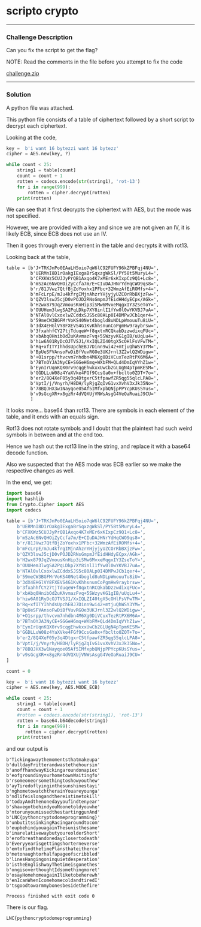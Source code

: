 # scripto crypto

---

### Challenge Description

Can you fix the script to get the flag?

NOTE: Read the comments in the file before you attempt to fix the code

[challenge.zip](https://github.com/caprinux/LagNCrash/files/6134249/challenge.zip)

---

### Solution

A python file was attached. 

This python file consists of a table of ciphertext followed by a short script to decrypt each ciphertext.

Looking at the code, 

```py
key =  b'i want 16 bytezzi want 16 bytezz'
cipher = AES.new(key, ?)

while count < 25:
	string1 = table[count]
	count = count + 1
	rotten = codecs.encode(str(string1), 'rot-13')
	for i in range(999):
		rotten = cipher.decrypt(rotten)
	print(rotten)

```

We can see that it first decrypts the ciphertext with AES, but the mode was not specified.

However, we are provided with a key and since we are not given an IV, it is likely ECB, since ECB does not use an IV.

Then it goes through every element in the table and decrypts it with rot13.

Looking back at the table,

```
table = [b'J+TRKJnPo0EAaLH5oio7qW6lC92FUFY96kZPBFqj4NU=',
         b'UERMnI8D1rOakgIExgaBrSqxzgWkSl/PY58t5MuryL4=',
         b'CFXKWz5CUJJyPrQB1Axqo4K7xMEr6xKIxpCz9Q1+Lc8=',
         b'mSzAc6NvQHOiZyCcfa7m/E+CIuDAJHNrYdHqCWO9qs8=',
         b'r/81JVwz7QtfBjZoYoxhx1PFbc+32WmzAfEiROMfs+4=',
         b'mFcLrpE/mJu4kfrgIMjnAhzrYHjyjyUZCOrRbBXjzFw=',
         b'QZV3lswJ5cjD0vPOJD2RNsGmpmJfEidHHdyECpx/AGk=',
         b'H2wx879JqZVmousKnHip3iSMw6MvxeMqgxIY3ZseToY=',
         b'OUUHem3lwgSA2PqLDkp7XY8inlI1fYw0l0wYKVBJ7uA=',
         b'NTAl0vlCxoxlwZCddxSJS5c80ALp0I4DMPwJCb1qer4=',
         b'59meCW3BGFMrVoKS40Net4bogld8uNDLpWmouuTu8iU=',
         b'3dX4EHGlVY8FXEVS4G1KvKhhsnunCoPgmHw9raybrsw=',
         b'3fxahhfCY27tjTduqeW+f8qxtnRCQkabDzzwdixqFUc=',
         b'xbAbq0HnibOd2uKAvmazFvq+5SWzyvKG1gIB/uUqLu4=',
         b'hiw6A01RyDcOJTVSJ1/XxIQLZI40tgX5cOHlFsVFwTM=',
         b'Rq+xfITYIhhdsUpchEBJ7Dinn9wi42+mtjuQhWSY3YM=',
         b'BpUeSFVAnsoFwDiBfVuvRGOe3UKJrnl3Z2wlQ2WDigw=',
         b'+O1srpp/thvcvm7nhdbn4M6Xg0DiVCuxTezRtPX6M6A=',
         b'7BTnOYJA3NyCE+SGGeH6mq+WXbFM+QLd4DmIqVYhZ1w=',
         b'EynIrUqnKQX0rv9cqgEhwkxxUwCb2GLUgN4pTpmKESM=',
         b'GGDLLuW08z4YaXVke4FGf9CcsGa0x+fbclto0ZOT+7o=',
         b'er2/8Q4XeF05y3q4DtgxrC5tfpawfZR5qg55qlcLPA8=',
         b'VptI/j/Vnyrh/H8DH/lyRjgZqIvG1vxXvhV3xJk35No=',
         b'78BQJHX3w1Nayqoe05Af5IMfxpbQNjpPPYcpKUsSYus=',
         b'v9sGcgXR+x8gzRr4dVQXUjVNWsAsgG4VeOaRuaiJ9CU='
         ]
```

It looks more... base64 than rot13. There are symbols in each element of the table, and it ends with an equals sign.

Rot13 does not rotate symbols and I doubt that the plaintext had such weird symbols in between and at the end too.

Hence we hash out the rot13 line in the string, and replace it with a base64 decode function.

Also we suspected that the AES mode was ECB earlier so we make the respective changes as well.

In the end, we get:

```py
import base64
import hashlib
from Crypto.Cipher import AES
import codecs

table = [b'J+TRKJnPo0EAaLH5oio7qW6lC92FUFY96kZPBFqj4NU=',
	b'UERMnI8D1rOakgIExgaBrSqxzgWkSl/PY58t5MuryL4=',
	b'CFXKWz5CUJJyPrQB1Axqo4K7xMEr6xKIxpCz9Q1+Lc8=',
	b'mSzAc6NvQHOiZyCcfa7m/E+CIuDAJHNrYdHqCWO9qs8=',
	b'r/81JVwz7QtfBjZoYoxhx1PFbc+32WmzAfEiROMfs+4=',
	b'mFcLrpE/mJu4kfrgIMjnAhzrYHjyjyUZCOrRbBXjzFw=',
	b'QZV3lswJ5cjD0vPOJD2RNsGmpmJfEidHHdyECpx/AGk=',
	b'H2wx879JqZVmousKnHip3iSMw6MvxeMqgxIY3ZseToY=',
	b'OUUHem3lwgSA2PqLDkp7XY8inlI1fYw0l0wYKVBJ7uA=',
	b'NTAl0vlCxoxlwZCddxSJS5c80ALp0I4DMPwJCb1qer4=',
	b'59meCW3BGFMrVoKS40Net4bogld8uNDLpWmouuTu8iU=',
	b'3dX4EHGlVY8FXEVS4G1KvKhhsnunCoPgmHw9raybrsw=',
	b'3fxahhfCY27tjTduqeW+f8qxtnRCQkabDzzwdixqFUc=',
	b'xbAbq0HnibOd2uKAvmazFvq+5SWzyvKG1gIB/uUqLu4=',
	b'hiw6A01RyDcOJTVSJ1/XxIQLZI40tgX5cOHlFsVFwTM=',
	b'Rq+xfITYIhhdsUpchEBJ7Dinn9wi42+mtjuQhWSY3YM=',
	b'BpUeSFVAnsoFwDiBfVuvRGOe3UKJrnl3Z2wlQ2WDigw=',
	b'+O1srpp/thvcvm7nhdbn4M6Xg0DiVCuxTezRtPX6M6A=',
	b'7BTnOYJA3NyCE+SGGeH6mq+WXbFM+QLd4DmIqVYhZ1w=',
	b'EynIrUqnKQX0rv9cqgEhwkxxUwCb2GLUgN4pTpmKESM=',
	b'GGDLLuW08z4YaXVke4FGf9CcsGa0x+fbclto0ZOT+7o=',
	b'er2/8Q4XeF05y3q4DtgxrC5tfpawfZR5qg55qlcLPA8=',
	b'VptI/j/Vnyrh/H8DH/lyRjgZqIvG1vxXvhV3xJk35No=',
	b'78BQJHX3w1Nayqoe05Af5IMfxpbQNjpPPYcpKUsSYus=',
	b'v9sGcgXR+x8gzRr4dVQXUjVNWsAsgG4VeOaRuaiJ9CU='
]

count = 0

key =  b'i want 16 bytezzi want 16 bytezz'
cipher = AES.new(key, AES.MODE_ECB)

while count < 25:
    string1 = table[count]
    count = count + 1
    #rotten = codecs.encode(str(string1), 'rot-13')
    rotten = base64.b64decode(string1)
    for i in range(999):
       rotten = cipher.decrypt(rotten)
    print(rotten)
```

and our output is

```
b'Tickingawaythemomentsthatmakeupa'
b'dulldayFritterandwastethehoursin'
b'anoffhandwayKickingaroundonapiec'
b'eofgroundinyourhometownWaitingfo'
b'rsomeoneorsomethingtoshowyouthew'
b'ayTiredoflyinginthesunshinestayi'
b'nghometowatchtherainYouareyounga'
b'ndlifeislongandthereistimetokill'
b'todayAndthenonedayyoufindtenyear'
b'shavegotbehindyouNoonetoldyouwhe'
b'ntorunyoumissedthestartinggunAnd'
b'LNC{pythoncryptodomeprogramming}'
b'unbutitssinkingRacingaroundtocom'
b'eupbehindyouagainThesunisthesame'
b'inarelativewaybutyoureolderShort'
b'erofbreathandonedayclosertodeath'
b'Everyyearisgettingshorterneverse'
b'emtofindthetimePlansthateitherco'
b'metonaughtorhalfapageofscribbled'
b'linesHangingoninquietdesperation'
b'istheEnglishwayThetimeisgonethes'
b'ongisoverthoughtIdsomethingmoret'
b'osayHomehomeagainIliketobeherewh'
b'enIcanWhenIcomehomecoldandtiredI'
b'tsgoodtowarmmybonesbesidethefire'

Process finished with exit code 0
```

There is our flag.

```
LNC{pythoncryptodomeprogramming}
```
